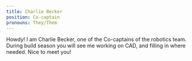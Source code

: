 ```yaml
---
title: Charlie Becker
position: Co-captain
pronouns: They/Them
---
```


Howdy! I am Charlie Becker, one of the Co-captains of the robotics team. During build season you will see me working on CAD, and filling in where needed. Nice to meet you!
